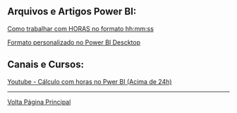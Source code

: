 ## Arquivos e Artigos Power BI:

[Como trabalhar com HORAS no formato hh:mm:ss](https://xperiun.com/blog/como-trabalhar-com-horas-no-formato-hhmmss-case-de-pcp-producao/)

[Formato personalizado no Power BI Descktop](https://learn.microsoft.com/pt-br/power-bi/create-reports/desktop-custom-format-strings)

## Canais e Cursos:

[Youtube - Cálculo com horas no Pwer BI (Acima de 24h)](https://www.youtube.com/embed/h7CpPzUA0Zc?autoplay=1&feature=oembed)


---------------------
[Volta Página Principal](/README.md)